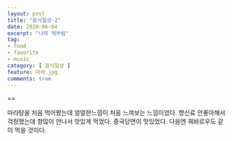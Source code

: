 ```yaml
---
layout: post
title: "음식일상-2"
date: 2020-06-04
excerpt: "나의 먹부림"
tag:
- food
- favorite
- music
category: [ 음식일상 ]
feature: 마라.jpg
comments: true
---
```


==

마라탕을 처음 먹어봤는데 얼얼한느낌이 처음 느껴보는 느낌이었다. 
향신료 안좋아해서 걱정했는데 향많이 안나서 맛있게 먹었다.
중국당면이 맛있었다. 다음엔 꿔바로우도 같이 먹을 것이다.
